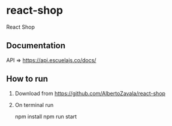 # react-shop
React Shop

## Documentation

API => https://api.escuelajs.co/docs/

## How to run

  1. Download from https://github.com/AlbertoZavala/react-shop
  2. On terminal run

      npm install
      npm run start


